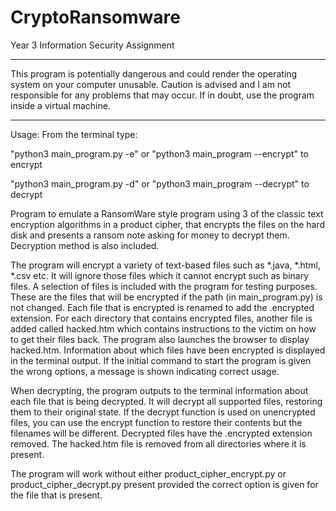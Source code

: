 # CryptoRansomware
Year 3 Information Security Assignment

***

This program is potentially dangerous and could render the operating system  on your computer unusable. Caution is advised and I am not responsible for any problems that may occur. If in doubt, use the program inside a virtual machine.

***

Usage: From the terminal type:

"python3 main_program.py -e" or "python3 main_program --encrypt" to encrypt

"python3 main_program.py -d" or "python3 main_program --decrypt" to decrypt

Program to emulate a RansomWare style program using 3 of the classic text encryption algorithms in a product cipher, that encrypts the files on the hard disk and presents a ransom note asking for money to decrypt them. Decryption method is also included. 

The program will encrypt a variety of text-based files such as *.java, *.html, *.csv etc. It will ignore those files which it cannot encrypt such as binary files. A selection of files is included with the program for testing purposes. These are the files that will be encrypted if the path (in main_program.py) is not changed. Each file that is encrypted is renamed to add the .encrypted extension. For each directory that contains encrypted files, another file is added called hacked.htm which contains instructions to the victim on how to get their files back. The program also launches the browser to display hacked.htm. Information about which files have been encrypted is displayed in the terminal output. If the initial command to start the program is given the wrong options, a message is shown indicating correct usage.

When decrypting, the program outputs to the terminal information about each file that is being decrypted. It will decrypt all supported files, restoring them to their original state. If the decrypt function is used on unencrypted files, you can use the encrypt function to restore their contents but the filenames will be different. Decrypted files have the .encrypted extension removed. The hacked.htm file is removed from all directories where it is present. 

The program will work without either product_cipher_encrypt.py or product_cipher_decrypt.py present provided the correct option is given for the file that is present.
